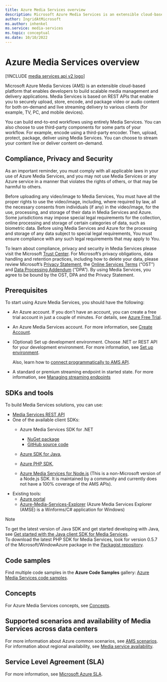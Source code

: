 ```yaml
---
title: Azure Media Services overview
description: Microsoft Azure Media Services is an extensible cloud-based platform that enables developers to build scalable media management and delivery applications. This article gives an overview of Azure Media Services.
author: IngridAtMicrosoft
ms.author: inhenkel
ms.service: media-services
ms.topic: conceptual
ms.date: 10/10/2022
---
```


# Azure Media Services overview

[!INCLUDE [media services api v2 logo](./includes/v2-hr.md)]

Microsoft Azure Media Services (AMS) is an extensible cloud-based platform that enables developers to build scalable media management and delivery applications. Media Services is based on REST APIs that enable you to securely upload, store, encode, and package video or audio content for both on-demand and live streaming delivery to various clients (for example, TV, PC, and mobile devices).

You can build end-to-end workflows using entirely Media Services. You can also choose to use third-party components for some parts of your workflow. For example, encode using a third-party encoder. Then, upload, protect, package, deliver using Media Services. You can choose to stream your content live or deliver content on-demand.


## Compliance, Privacy and Security

As an important reminder, you must comply with all applicable laws in your use of Azure Media Services, and you may not use Media Services or any Azure service in a manner that violates the rights of others, or that may be harmful to others.

Before uploading any video/image to Media Services, You must have all the proper rights to use the video/image, including, where required by law, all the necessary consents from individuals (if any) in the video/image, for the use, processing, and storage of their data in Media Services and Azure. Some jurisdictions may impose special legal requirements for the collection, online processing and storage of certain categories of data, such as biometric data. Before using Media Services and Azure for the processing and storage of any data subject to special legal requirements, You must ensure compliance with any such legal requirements that may apply to You.

To learn about compliance, privacy and security in Media Services please visit the Microsoft [Trust Center](https://www.microsoft.com/trust-center/?rtc=1). For Microsoft’s privacy obligations, data handling and retention practices, including how to delete your data, please review Microsoft’s [Privacy Statement](https://privacy.microsoft.com/PrivacyStatement), the [Online Services Terms](https://www.microsoft.com/licensing/product-licensing/products?rtc=1) (“OST”) and [Data Processing Addendum](https://www.microsoftvolumelicensing.com/DocumentSearch.aspx?Mode=3&DocumentTypeId=67) (“DPA”). By using Media Services, you agree to be bound by the OST, DPA and the Privacy Statement.

## Prerequisites

To start using Azure Media Services, you should have the following:

* An Azure account. If you don't have an account, you can create a free trial account in just a couple of minutes. For details, see [Azure Free Trial](https://azure.microsoft.com).
* An Azure Media Services account. For more information, see [Create Account](media-services-portal-create-account.md).
* (Optional) Set up development environment. Choose .NET or REST API for your development environment. For more information, see [Set up environment](media-services-dotnet-how-to-use.md).

	Also, learn how to [connect  programmatically to AMS API](media-services-use-aad-auth-to-access-ams-api.md).
* A standard or premium streaming endpoint in started state.  For more information, see [Managing streaming endpoints](media-services-portal-manage-streaming-endpoints.md)

## SDKs and tools

To build Media Services solutions, you can use:

* [Media Services REST API](/rest/api/media/operations/azure-media-services-rest-api-reference)
* One of the available client SDKs:
	* Azure Media Services SDK for .NET

		* [NuGet package](https://www.nuget.org/packages/windowsazure.mediaservices/)
		* [GitHub source code](https://github.com/Azure/azure-sdk-for-media-services)
	* [Azure SDK for Java](https://github.com/Azure/azure-sdk-for-java),
	* [Azure PHP SDK](https://github.com/Azure/azure-sdk-for-php),
	* [Azure Media Services for Node.js](https://github.com/michelle-becker/node-ams-sdk/blob/master/lib/request.js) (This is a non-Microsoft version of a Node.js SDK. It is maintained by a community and currently does not have a 100% coverage of the AMS APIs).
* Existing tools:
	* [Azure portal](https://portal.azure.com/)
	* [Azure-Media-Services-Explorer](https://github.com/Azure/Azure-Media-Services-Explorer) (Azure Media Services Explorer (AMSE) is a Winforms/C# application for Windows)

> [!NOTE]
> To get the latest version of Java SDK and get started developing with Java, see [Get started with the Java client SDK for Media Services](./media-services-java-how-to-use.md). <br/>
> To download the latest PHP SDK for Media Services, look for version 0.5.7 of the Microsoft/WindowAzure package in the [Packagist repository](https://packagist.org/packages/microsoft/windowsazure#v0.5.7).

## Code samples

Find multiple code samples in the **Azure Code Samples** gallery: [Azure Media Services code samples](https://azure.microsoft.com/resources/samples/?service=media-services&sort=0).

## Concepts

For Azure Media Services concepts, see [Concepts](media-services-concepts.md).

## Supported scenarios and availability of Media Services across data centers

For more information about Azure common scenarios, see [AMS scenarios](scenarios-and-availability.md).
For information about regional availability, see [Media service availability](availability-regions-v-2.md).

## Service Level Agreement (SLA)

For more information, see [Microsoft Azure SLA](https://azure.microsoft.com/support/legal/sla/).
